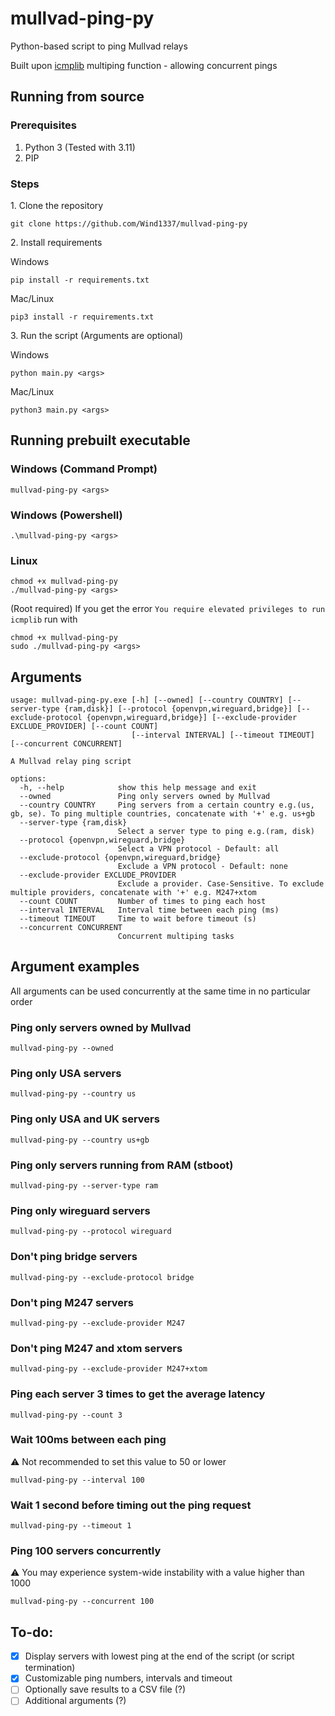 # mullvad-ping-py
Python-based script to ping Mullvad relays

Built upon [icmplib](https://github.com/ValentinBELYN/icmplib) multiping function - allowing concurrent pings

## Running from source

### Prerequisites
1. Python 3 (Tested with 3.11)
2. PIP

### Steps
1\. Clone the repository

```git clone https://github.com/Wind1337/mullvad-ping-py```

2\. Install requirements

Windows

```pip install -r requirements.txt```

Mac/Linux

```pip3 install -r requirements.txt```

3\. Run the script (Arguments are optional)

Windows

```python main.py <args>```

Mac/Linux

```python3 main.py <args>```

## Running prebuilt executable

### Windows (Command Prompt)
```
mullvad-ping-py <args>
```

### Windows (Powershell)
```
.\mullvad-ping-py <args>
```

### Linux
```
chmod +x mullvad-ping-py
./mullvad-ping-py <args>
```
(Root required)
If you get the error ```You require elevated privileges to run icmplib``` run with
```
chmod +x mullvad-ping-py
sudo ./mullvad-ping-py <args>
```

## Arguments
```
usage: mullvad-ping-py.exe [-h] [--owned] [--country COUNTRY] [--server-type {ram,disk}] [--protocol {openvpn,wireguard,bridge}] [--exclude-protocol {openvpn,wireguard,bridge}] [--exclude-provider EXCLUDE_PROVIDER] [--count COUNT]
                           [--interval INTERVAL] [--timeout TIMEOUT] [--concurrent CONCURRENT]

A Mullvad relay ping script

options:
  -h, --help            show this help message and exit
  --owned               Ping only servers owned by Mullvad
  --country COUNTRY     Ping servers from a certain country e.g.(us, gb, se). To ping multiple countries, concatenate with '+' e.g. us+gb
  --server-type {ram,disk}
                        Select a server type to ping e.g.(ram, disk)
  --protocol {openvpn,wireguard,bridge}
                        Select a VPN protocol - Default: all
  --exclude-protocol {openvpn,wireguard,bridge}
                        Exclude a VPN protocol - Default: none
  --exclude-provider EXCLUDE_PROVIDER
                        Exclude a provider. Case-Sensitive. To exclude multiple providers, concatenate with '+' e.g. M247+xtom
  --count COUNT         Number of times to ping each host
  --interval INTERVAL   Interval time between each ping (ms)
  --timeout TIMEOUT     Time to wait before timeout (s)
  --concurrent CONCURRENT
                        Concurrent multiping tasks
```

## Argument examples
All arguments can be used concurrently at the same time in no particular order

### Ping only servers owned by Mullvad
```
mullvad-ping-py --owned
```

### Ping only USA servers
```
mullvad-ping-py --country us
```

### Ping only USA and UK servers
```
mullvad-ping-py --country us+gb
```

### Ping only servers running from RAM (stboot)
```
mullvad-ping-py --server-type ram
```

### Ping only wireguard servers
```
mullvad-ping-py --protocol wireguard
```

### Don't ping bridge servers
```
mullvad-ping-py --exclude-protocol bridge
```

### Don't ping M247 servers
```
mullvad-ping-py --exclude-provider M247
```

### Don't ping M247 and xtom servers
```
mullvad-ping-py --exclude-provider M247+xtom
```

### Ping each server 3 times to get the average latency
```
mullvad-ping-py --count 3
```

### Wait 100ms between each ping
⚠ Not recommended to set this value to 50 or lower
```
mullvad-ping-py --interval 100
```

### Wait 1 second before timing out the ping request
```
mullvad-ping-py --timeout 1
```

### Ping 100 servers concurrently
⚠ You may experience system-wide instability with a value higher than 1000
```
mullvad-ping-py --concurrent 100
```

## To-do:
- [x] Display servers with lowest ping at the end of the script (or script termination)
- [x] Customizable ping numbers, intervals and timeout
- [ ] Optionally save results to a CSV file (?)
- [ ] Additional arguments (?)